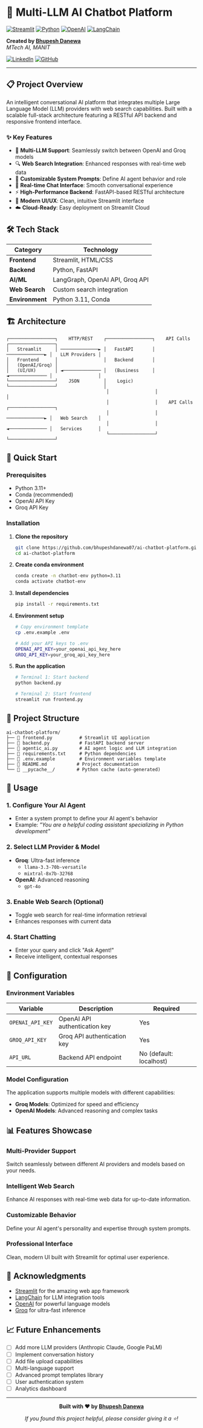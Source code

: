 # 🤖 Multi-LLM AI Chatbot Platform

[![Streamlit](https://img.shields.io/badge/Streamlit-FF4B4B?style=for-the-badge&logo=streamlit&logoColor=white)](https://streamlit.io/)
[![Python](https://img.shields.io/badge/Python-3776AB?style=for-the-badge&logo=python&logoColor=white)](https://python.org/)
[![OpenAI](https://img.shields.io/badge/OpenAI-412991?style=for-the-badge&logo=openai&logoColor=white)](https://openai.com/)
[![LangChain](https://img.shields.io/badge/LangChain-121212?style=for-the-badge&logo=chainlink&logoColor=white)](https://langchain.com/)

**Created by [Bhupesh Danewa](https://linkedin.com/in/bhupesh-danewa)**  
*MTech AI, MANIT*

[![LinkedIn](https://img.shields.io/badge/LinkedIn-0077B5?style=flat&logo=linkedin&logoColor=white)](https://linkedin.com/in/bhupesh-danewa)
[![GitHub](https://img.shields.io/badge/GitHub-100000?style=flat&logo=github&logoColor=white)](https://github.com/bhupesh-danewa)

---

## 📋 Project Overview

An intelligent conversational AI platform that integrates multiple Large Language Model (LLM) providers with web search capabilities. Built with a scalable full-stack architecture featuring a RESTful API backend and responsive frontend interface.

### ✨ Key Features

- 🧠 **Multi-LLM Support**: Seamlessly switch between OpenAI and Groq models
- 🔍 **Web Search Integration**: Enhanced responses with real-time web data
- 🎯 **Customizable System Prompts**: Define AI agent behavior and role
- 💬 **Real-time Chat Interface**: Smooth conversational experience
- ⚡ **High-Performance Backend**: FastAPI-based RESTful architecture
- 🎨 **Modern UI/UX**: Clean, intuitive Streamlit interface
- ☁️ **Cloud-Ready**: Easy deployment on Streamlit Cloud

## 🛠️ Tech Stack

| Category | Technology |
|----------|------------|
| **Frontend** | Streamlit, HTML/CSS |
| **Backend** | Python, FastAPI |
| **AI/ML** | LangGraph, OpenAI API, Groq API |
| **Web Search** | Custom search integration |
| **Environment** | Python 3.11, Conda |

## 🏗️ Architecture

```
┌─────────────────┐    HTTP/REST    ┌─────────────────┐    API Calls    ┌─────────────────┐
│   Streamlit     │ ──────────────► │   FastAPI       │ ──────────────► │   LLM Providers │
│   Frontend      │                 │   Backend       │                 │   (OpenAI/Groq) │
│   (UI/UX)       │ ◄────────────── │   (Business     │ ◄────────────── │                 │
└─────────────────┘    JSON         │    Logic)       └─────────────────┘                 │
                                     │                 │                                     │
                                     │                 │    API Calls    ┌─────────────────┐
                                     │                 │ ──────────────► │   Web Search    │
                                     │                 │ ◄────────────── │   Services      │
                                     └─────────────────┘                 └─────────────────┘
```

## 🚀 Quick Start

### Prerequisites

- Python 3.11+
- Conda (recommended)
- OpenAI API Key
- Groq API Key

### Installation

1. **Clone the repository**
   ```bash
   git clone https://github.com/bhupeshdanewa07/ai-chatbot-platform.git
   cd ai-chatbot-platform
   ```

2. **Create conda environment**
   ```bash
   conda create -n chatbot-env python=3.11
   conda activate chatbot-env
   ```

3. **Install dependencies**
   ```bash
   pip install -r requirements.txt
   ```

4. **Environment setup**
   ```bash
   # Copy environment template
   cp .env.example .env
   
   # Add your API keys to .env
   OPENAI_API_KEY=your_openai_api_key_here
   GROQ_API_KEY=your_groq_api_key_here
   ```

5. **Run the application**
   ```bash
   # Terminal 1: Start backend
   python backend.py
   
   # Terminal 2: Start frontend
   streamlit run frontend.py
   ```


## 📁 Project Structure

```
ai-chatbot-platform/
├── 📄 frontend.py          # Streamlit UI application
├── 📄 backend.py           # FastAPI backend server
├── 📄 agentic_ai.py        # AI agent logic and LLM integration
├── 📄 requirements.txt     # Python dependencies
├── 📄 .env.example         # Environment variables template
├── 📄 README.md           # Project documentation
└── 📁 __pycache__/        # Python cache (auto-generated)
```

## 🎯 Usage

### 1. Configure Your AI Agent
- Enter a system prompt to define your AI agent's behavior
- Example: *"You are a helpful coding assistant specializing in Python development"*

### 2. Select LLM Provider & Model
- **Groq**: Ultra-fast inference
  - `llama-3.3-70b-versatile`
  - `mixtral-8x7b-32768`
- **OpenAI**: Advanced reasoning
  - `gpt-4o`

### 3. Enable Web Search (Optional)
- Toggle web search for real-time information retrieval
- Enhances responses with current data

### 4. Start Chatting
- Enter your query and click "Ask Agent!"
- Receive intelligent, contextual responses

## 🔧 Configuration

### Environment Variables

| Variable | Description | Required |
|----------|-------------|----------|
| `OPENAI_API_KEY` | OpenAI API authentication key | Yes |
| `GROQ_API_KEY` | Groq API authentication key | Yes |
| `API_URL` | Backend API endpoint | No (default: localhost) |

### Model Configuration

The application supports multiple models with different capabilities:

- **Groq Models**: Optimized for speed and efficiency
- **OpenAI Models**: Advanced reasoning and complex tasks


## 📊 Features Showcase

### Multi-Provider Support
Switch seamlessly between different AI providers and models based on your needs.

### Intelligent Web Search
Enhance AI responses with real-time web data for up-to-date information.

### Customizable Behavior
Define your AI agent's personality and expertise through system prompts.

### Professional Interface
Clean, modern UI built with Streamlit for optimal user experience.


## 🙏 Acknowledgments

- [Streamlit](https://streamlit.io/) for the amazing web app framework
- [LangChain](https://langchain.com/) for LLM integration tools
- [OpenAI](https://openai.com/) for powerful language models
- [Groq](https://groq.com/) for ultra-fast inference

## 📈 Future Enhancements

- [ ] Add more LLM providers (Anthropic Claude, Google PaLM)
- [ ] Implement conversation history
- [ ] Add file upload capabilities
- [ ] Multi-language support
- [ ] Advanced prompt templates library
- [ ] User authentication system
- [ ] Analytics dashboard

---

<div align="center">

**Built with ❤️ by [Bhupesh Danewa](https://linkedin.com/in/bhupesh-danewa)**

*If you found this project helpful, please consider giving it a ⭐!*

</div>
